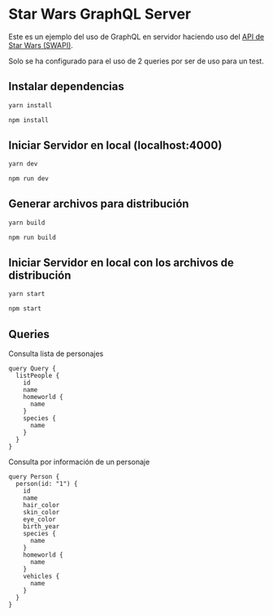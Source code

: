 # Star Wars GraphQL Server

Este es un ejemplo del uso de GraphQL en servidor haciendo uso del [API de Star Wars (SWAPI)](https://swapi.dev/).

Solo se ha configurado para el uso de 2 queries por ser de uso para un test.

## Instalar dependencias

```bash
yarn install
```

```bash
npm install
```

## Iniciar Servidor en local (localhost:4000)

```bash
yarn dev
```

```bash
npm run dev
```

## Generar archivos para distribución

```bash
yarn build
```

```bash
npm run build
```

## Iniciar Servidor en local con los archivos de distribución

```bash
yarn start
```

```bash
npm start
```

## Queries

Consulta lista de personajes

```gql
query Query {
  listPeople {
    id
    name
    homeworld {
      name
    }
    species {
      name
    }
  }
}
```

Consulta por información de un personaje

```gql
query Person {
  person(id: "1") {
    id
    name
    hair_color
    skin_color
    eye_color
    birth_year
    species {
      name
    }
    homeworld {
      name
    }
    vehicles {
      name
    }
  }
}
```
